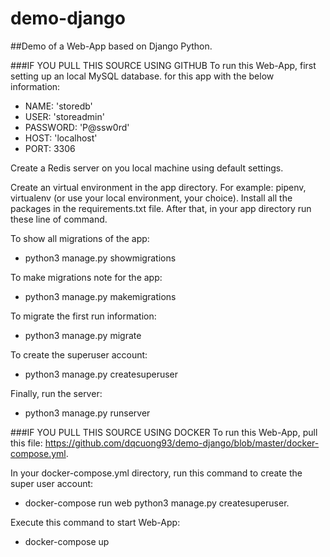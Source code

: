 # demo-django

##Demo of a Web-App based on Django Python.

###IF YOU PULL THIS SOURCE USING GITHUB
To run this Web-App, first setting up an local MySQL database.
for this app with the below information:
- NAME: 'storedb'
- USER: 'storeadmin'
- PASSWORD: 'P@ssw0rd'
- HOST: 'localhost' 
- PORT: 3306

Create a Redis server on you local machine using default settings. 

Create an virtual environment in the app directory. 
For example: pipenv, virtualenv (or use your local environment, your choice).
Install all the packages in the requirements.txt file. 
After that, in your app directory run these line of command.

To show all migrations of the app: 
- python3 manage.py showmigrations

To make migrations note for the app: 
- python3 manage.py makemigrations

To migrate the first run information:
- python3 manage.py migrate

To create the superuser account:
- python3 manage.py createsuperuser

Finally, run the server:
- python3 manage.py runserver

###IF YOU PULL THIS SOURCE USING DOCKER
To run this Web-App, pull this file: https://github.com/dqcuong93/demo-django/blob/master/docker-compose.yml.

In your docker-compose.yml directory, run this command to create the super user account:
- docker-compose run web python3 manage.py createsuperuser.

Execute this command to start Web-App:
- docker-compose up 